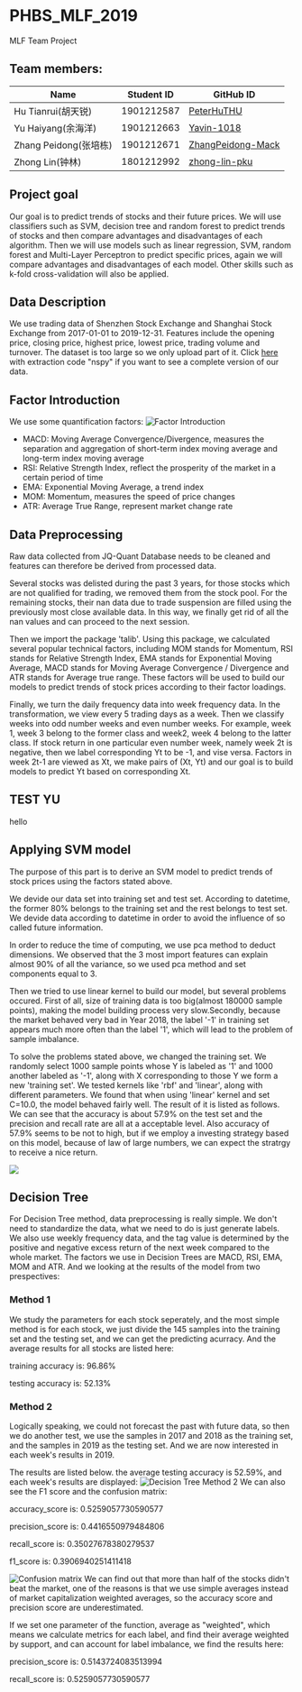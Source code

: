 # PHBS_MLF_2019
MLF Team Project

## Team members:
Name                   |     Student ID    |     GitHub ID
-----------------------|-------------------|---------------------------------
Hu Tianrui(胡天锐) | 1901212587 | [PeterHuTHU](https://github.com/PeterHuTHU)
Yu Haiyang(余海洋) | 1901212663 | [Yavin-1018](https://github.com/Yavin-1018)
Zhang Peidong(张培栋) | 1901212671 | [ZhangPeidong-Mack](https://github.com/ZhangPeidong-Mack)
Zhong Lin(钟林) | 1801212992 | [zhong-lin-pku](https://github.com/zhong-lin-pku)

## Project goal
Our goal is to predict trends of stocks and their future prices. We will use classifiers such as SVM, decision tree and random forest to predict trends of stocks and then compare advantages and disadvantages of each algorithm. Then we will use models such as linear regression, SVM, random forest and Multi-Layer Perceptron to predict specific prices, again we will compare advantages and disadvantages of each model. Other skills such as k-fold cross-validation will also be applied.

## Data Description
We use trading data of Shenzhen Stock Exchange and Shanghai Stock Exchange from 2017-01-01 to 2019-12-31. Features include the opening price, closing price, highest price, lowest price, trading volume and turnover. The dataset is too large so we only upload part of it. Click [here](https://pan.baidu.com/s/1aaYOzaOtSxtKzsZU-PMNlg) with extraction code "nspy" if you want to see a complete version of our data.


## Factor Introduction
We use some quantification factors: 
![Factor Introduction](image/pic_factors.bmp)
* MACD: Moving Average Convergence/Divergence, measures the separation and aggregation of short-term index moving average and long-term index moving average
* RSI: Relative Strength Index, reflect the prosperity of the market in a certain period of time
* EMA: Exponential Moving Average, a trend index 
* MOM: Momentum, measures the speed of price changes
* ATR: Average True Range, represent market change rate

## Data Preprocessing
Raw data collected from JQ-Quant Database needs to be cleaned and features can therefore be derived from processed data. 

Several stocks was delisted during the past 3 years, for those stocks which are not qualified for trading, we removed them from the stock pool. For the remaining stocks, their nan data due to trade suspension are filled using the previously most close available data. In this way, we finally get rid of all the nan values and can proceed to the next session.

Then we import the package 'talib'. Using this package, we calculated several popular technical factors, including MOM stands for Momentum, RSI stands for Relative Strength Index, EMA stands for Exponential Moving Average, MACD stands for Moving Average Convergence / Divergence and ATR stands for Average true range. These factors will be used to build our models to predict trends of stock prices according to their factor loadings.

Finally, we turn the daily frequency data into week frequency data. In the transformation, we view every 5 trading days as a week. Then we classify weeks into odd number weeks and even number weeks. For example, week 1, week 3 belong to the former class and week2, week 4 belong to the latter class. If stock return in one particular even number week, namely week 2t is negative, then we label corresponding Yt to be -1, and vise versa. Factors in week 2t-1 are viewed as Xt, we make pairs of (Xt, Yt) and our goal is to build models to predict Yt based on corresponding Xt.
## TEST YU
hello

## Applying SVM model
The purpose of this part is to derive an SVM model to predict trends of stock prices using the factors stated above.

We devide our data set into training set and test set. According to datetime, the former 80% belongs to the training set and the rest belongs to test set. We devide data according to datetime in order to avoid the influence of so called future information.

In order to reduce the time of computing, we use pca method to deduct dimensions. We observed that the 3 most import features can explain almost 90% of all the variance, so we used pca method and set components equal to 3. 

Then we tried to use linear kernel to build our model, but several problems occured. First of all, size of training data is too big(almost 180000 sample points), making the model building process very slow.Secondly, because the market behaved very bad in Year 2018, the label '-1' in training set appears much more often than the label '1', which will lead to the problem of sample imbalance.

To solve the problems stated above, we changed the training set. We randomly select 1000 sample points whose Y is labeled as '1' and 1000 another labeled as '-1', along with X corresponding to those Y we form a new 'training set'. We tested kernels like 'rbf' and 'linear', along with different parameters. We found that when using 'linear' kernel and set C=10.0, the model behaved fairly well. The result of it is listed as follows. We can see that the accuracy is about 57.9% on the test set and the precision and recall rate are all at a acceptable level. Also accuracy of 57.9% seems to be not to high, but if we employ a investing strategy based on this model, because of law of large numbers, we can expect the stratrgy to receive a nice return.

![](https://github.com/PeterHuTHU/PHBS_MLF_2019/blob/master/3.png)

## Decision Tree
For Decision Tree method, data preprocessing is really simple. We don't need to standardize the data, what we need to do is just generate labels. We also use weekly frequency data, and the tag value is determined by the positive and negative excess return of the next week compared to the whole market. The factors we use in Decision Trees are MACD, RSI, EMA, MOM and ATR. And we looking at the results of the model from two prespectives: 
### Method 1
We study the parameters for each stock seperately, and the most simple method is for each stock, we just divide the 145 samples into the training set and the testing set, and we can get the predicting acurracy.
And the average results for all stocks are listed here: 

training accuracy is:  96.86%

testing accuracy is:  52.13%
### Method 2
Logically speaking, we could not forecast the past with future data, so then we do another test, we use the samples in 2017 and 2018 as the training set, and the samples in 2019 as the testing set. And we are now interested in each week's results in 2019. 

The results are listed below. the average testing accuracy is 52.59%, and each week's results are displayed:
![Decision Tree Method 2](image/pic_decision_tree.bmp)
We can also see the F1 score and the confusion matrix:

accuracy_score is: 0.5259057730590577

precision_score is:  0.4416550979484806

recall_score is:  0.35027678380279537

f1_score is:  0.3906940251411418

![Confusion matrix](image/pic_confusion_matrix.bmp)
We can find out that more than half of the stocks didn't beat the market, one of the reasons is that we use simple averages instead of market capitalization weighted averages, so the accuracy score and precision score are underestimated. 

If we set one parameter of the function, average as "weighted", which means we calculate metrics for each label, and find their average weighted by support, and can account for label imbalance, we find the results here: 

precision_score is:  0.5143724083513994

recall_score is:  0.5259057730590577
